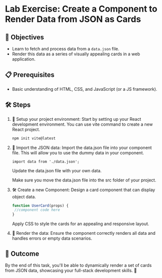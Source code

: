 # Lab Exercise: Create a Component to Render Data from JSON as Cards

## 🎯 Objectives

- Learn to fetch and process data from a `data.json` file.
- Render this data as a series of visually appealing cards in a web application.

## 📋 Prerequisites
- Basic understanding of HTML, CSS, and JavaScript (or a JS framework).

## 🛠 Steps

1. 📁 Setup your project environment: Start by setting up your React development environment. You can use vite command to create a new React project.
   ```bash
   npm init vite@latest
   ```

2. 📄 Import the JSON data: Import the data.json file into your component file. This will allow you to use the dummy data in your component.
    ```
    import data from './data.json';
    ```

    Update the data.json file with your own data.

    Make sure you move the data.json file into the src folder of your project.

3. 🛠️ Create a new Component:  Design a card component that can display object data.
   ```jsx
   function UserCard(props) {
    //component code here
   }
   ```
   Apply CSS to style the cards for an appealing and responsive layout.

4. 🎨 Render the data: Ensure the component correctly renders all data and handles errors or empty data scenarios.

## 🌟 Outcome

By the end of this task, you'll be able to dynamically render a set of cards from JSON data, showcasing your full-stack development skills. 🚀
